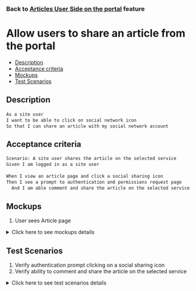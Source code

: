 ### Back to [Articles User Side on the portal](/../../) feature

# Allow users to share an article from the portal

- [Description](#description)
- [Acceptance criteria](#acceptance-criteria)
- [Mockups](#mockups)
- [Test Scenarios](#test-scenarios)

## Description

    As a site user 
    I want to be able to click on social network icon 
    So that I can share an article with my social network account


## Acceptance criteria

    Scenario: A site user shares the article on the selected service
    Given I am logged in as a site user

    When I view an article page and click a social sharing icon
    Then I see a prompt to authentication and permissions request page
      And I am able comment and share the article on the selected service

## Mockups

1. User sees Article page

<details>
  <summary>Click here to see mockups details</summary>

**1. User sees Article page:**

![Article Screen](/products/sport_news_portal/web_application_features/articles_user_side/images/article_page.png)


</details>

## Test Scenarios

1. Verify authentication prompt clicking on a social sharing icon
2. Verify ability to comment and share the article on the selected service

<details>
  <summary>Click here to see test scenarios details</summary>

### **#1. Verify authentication prompt clicking on a social sharing icon**

|#|Steps|Expected Result
------|-------|----------
|1|Go to Sport News site|
|2|Log in the user account|
|3|Сlick on a social sharing icon|User is prompted to authentication and permissions request page

### **#2. Verify ability to comment and share the article on the selected service**

|#|Steps|Expected Result
------|-------|----------
|1|Go to Sport News site|
|2|Log in to user account|
|3|Сlick on a social sharing icon|
|4|Fill in an authentication prompt|
|5|Try to comment or share the article on the selected service|User is able to comment and share the article on the selected service

</details>

